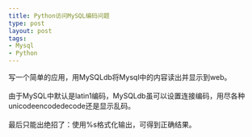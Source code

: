 ```yaml
--- 
title: Python访问MySQL编码问题
type: post
layout: post
tags: 
- Mysql
- Python
---
```


写一个简单的应用，用MySQLdb将Mysql中的内容读出并显示到web。<br /><br />由于MySQL中默认是latin1编码，MySQLdb虽可以设置连接编码，用尽各种unicodeencodedecode还是显示乱码。<br /><br />最后只能出绝招了：使用%s格式化输出，可得到正确结果。<br />
